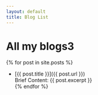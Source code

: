 ```yaml
---
layout: default
title: Blog List
---
```

# All my blogs3  

{% for post in site.posts %}
 - [{{ post.title }}]({{ post.url }})  
Brief Content: {{ post.excerpt }}  
{% endfor %}
